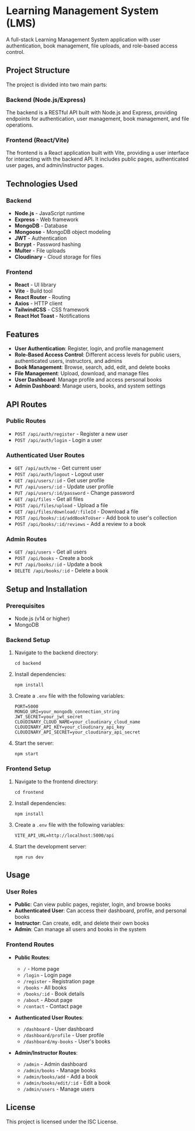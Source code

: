 # Learning Management System (LMS)

A full-stack Learning Management System application with user authentication, book management, file uploads, and role-based access control.

## Project Structure

The project is divided into two main parts:

### Backend (Node.js/Express)

The backend is a RESTful API built with Node.js and Express, providing endpoints for authentication, user management, book management, and file operations.

### Frontend (React/Vite)

The frontend is a React application built with Vite, providing a user interface for interacting with the backend API. It includes public pages, authenticated user pages, and admin/instructor pages.

## Technologies Used

### Backend
- **Node.js** - JavaScript runtime
- **Express** - Web framework
- **MongoDB** - Database
- **Mongoose** - MongoDB object modeling
- **JWT** - Authentication
- **Bcrypt** - Password hashing
- **Multer** - File uploads
- **Cloudinary** - Cloud storage for files

### Frontend
- **React** - UI library
- **Vite** - Build tool
- **React Router** - Routing
- **Axios** - HTTP client
- **TailwindCSS** - CSS framework
- **React Hot Toast** - Notifications

## Features

- **User Authentication**: Register, login, and profile management
- **Role-Based Access Control**: Different access levels for public users, authenticated users, instructors, and admins
- **Book Management**: Browse, search, add, edit, and delete books
- **File Management**: Upload, download, and manage files
- **User Dashboard**: Manage profile and access personal books
- **Admin Dashboard**: Manage users, books, and system settings

## API Routes

### Public Routes
- `POST /api/auth/register` - Register a new user
- `POST /api/auth/login` - Login a user

### Authenticated User Routes
- `GET /api/auth/me` - Get current user
- `POST /api/auth/logout` - Logout user
- `GET /api/users/:id` - Get user profile
- `PUT /api/users/:id` - Update user profile
- `PUT /api/users/:id/password` - Change password
- `GET /api/files` - Get all files
- `POST /api/files/upload` - Upload a file
- `GET /api/files/download/:fileId` - Download a file
- `POST /api/books/:id/addBookToUser` - Add book to user's collection
- `POST /api/books/:id/reviews` - Add a review to a book

### Admin Routes
- `GET /api/users` - Get all users
- `POST /api/books` - Create a book
- `PUT /api/books/:id` - Update a book
- `DELETE /api/books/:id` - Delete a book

## Setup and Installation

### Prerequisites
- Node.js (v14 or higher)
- MongoDB

### Backend Setup
1. Navigate to the backend directory:
   ```
   cd backend
   ```
2. Install dependencies:
   ```
   npm install
   ```
3. Create a `.env` file with the following variables:
   ```
   PORT=5000
   MONGO_URI=your_mongodb_connection_string
   JWT_SECRET=your_jwt_secret
   CLOUDINARY_CLOUD_NAME=your_cloudinary_cloud_name
   CLOUDINARY_API_KEY=your_cloudinary_api_key
   CLOUDINARY_API_SECRET=your_cloudinary_api_secret
   ```
4. Start the server:
   ```
   npm start
   ```

### Frontend Setup
1. Navigate to the frontend directory:
   ```
   cd frontend
   ```
2. Install dependencies:
   ```
   npm install
   ```
3. Create a `.env` file with the following variables:
   ```
   VITE_API_URL=http://localhost:5000/api
   ```
4. Start the development server:
   ```
   npm run dev
   ```

## Usage

### User Roles
- **Public**: Can view public pages, register, login, and browse books
- **Authenticated User**: Can access their dashboard, profile, and personal books
- **Instructor**: Can create, edit, and delete their own books
- **Admin**: Can manage all users and books in the system

### Frontend Routes
- **Public Routes**:
  - `/` - Home page
  - `/login` - Login page
  - `/register` - Registration page
  - `/books` - All books
  - `/books/:id` - Book details
  - `/about` - About page
  - `/contact` - Contact page

- **Authenticated User Routes**:
  - `/dashboard` - User dashboard
  - `/dashboard/profile` - User profile
  - `/dashboard/my-books` - User's books

- **Admin/Instructor Routes**:
  - `/admin` - Admin dashboard
  - `/admin/books` - Manage books
  - `/admin/books/add` - Add a book
  - `/admin/books/edit/:id` - Edit a book
  - `/admin/users` - Manage users

## License

This project is licensed under the ISC License.
